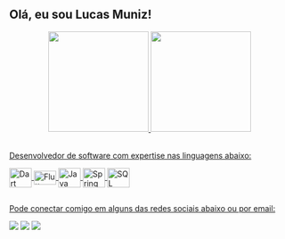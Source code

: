 ## Olá, eu sou Lucas Muniz!
<div align="center">
  <a href="https://github.com/lucasmuniz95">
  <img height="180em" src="https://github-readme-stats.vercel.app/api?username=lucasmuniz95&show_icons=true&theme=dark&include_all_commits=true&count_private=true"/>
  <img height="180em" src="https://github-readme-stats.vercel.app/api/top-langs/?username=lucasmuniz95&layout=compact&langs_count=7&theme=dark"/>
</div>
<div style="display: inline_block"><br>

  Desenvolvedor de software com expertise nas linguagens abaixo:

<div style="display: inline_block align:"right">
  <img align="center" alt="Dart" height="35" width="40" src="https://cdn.jsdelivr.net/gh/devicons/devicon@latest/icons/dart/dart-plain-wordmark.svg"> 
  <img align="center" alt="Flutter" height="25" width="40" src="https://cdn.jsdelivr.net/gh/devicons/devicon@latest/icons/flutter/flutter-original.svg">
  <img align="center" alt="Java" height="35" width="40" src="https://cdn.jsdelivr.net/gh/devicons/devicon/icons/java/java-original.svg"> 
  <img align="center" alt="Spring" height="35" width="40" src="https://cdn.jsdelivr.net/gh/devicons/devicon@latest/icons/spring/spring-original-wordmark.svg"> 
  <img align="center" alt="SQL" height="35" width="40" src="https://cdn.jsdelivr.net/gh/devicons/devicon@latest/icons/microsoftsqlserver/microsoftsqlserver-plain-wordmark.svg"> 
  
</div>
    
##

Pode conectar comigo em alguns das redes sociais abaixo ou por email:

<div> 

  <a href="https://instagram.com/lucasmuniz95_" target="_blank"><img src="https://img.shields.io/badge/-Instagram-%23E4405F?style=for-the-badge&logo=instagram&logoColor=white"></a>
  <a href = "mailto:andradelucasmuniz@gmail.com" target="_blank"><img src="https://img.shields.io/badge/Gmail-D14836?style=for-the-badge&logo=gmail&logoColor=white"></a>
  <a href="https://www.linkedin.com/in/lucasmuniz95/" target="_blank"><img src="https://img.shields.io/badge/-LinkedIn-%230077B5?style=for-the-badge&logo=linkedin&logoColor=white"></a>

 
</div>
